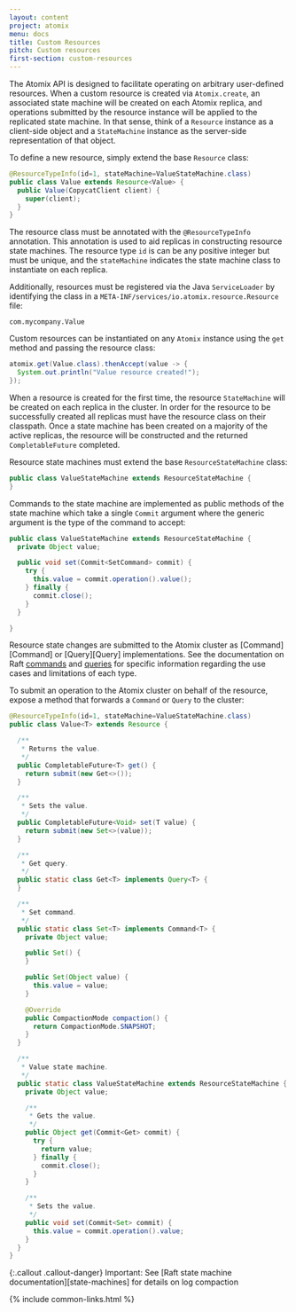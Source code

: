```yaml
---
layout: content
project: atomix
menu: docs
title: Custom Resources
pitch: Custom resources
first-section: custom-resources
---
```


The Atomix API is designed to facilitate operating on arbitrary user-defined resources. When a custom resource is created via `Atomix.create`, an associated state machine will be created on each Atomix replica, and operations submitted by the resource instance will be applied to the replicated state machine. In that sense, think of a `Resource` instance as a client-side object and a `StateMachine` instance as the server-side representation of that object.

To define a new resource, simply extend the base `Resource` class:

```java
@ResourceTypeInfo(id=1, stateMachine=ValueStateMachine.class)
public class Value extends Resource<Value> {
  public Value(CopycatClient client) {
    super(client);
  }
}
```

The resource class must be annotated with the `@ResourceTypeInfo` annotation. This annotation is used to aid replicas in constructing resource state machines. The resource type `id` is can be any positive integer but must be unique, and the `stateMachine` indicates the state machine class to instantiate on each replica.

Additionally, resources must be registered via the Java `ServiceLoader` by identifying the class in a `META-INF/services/io.atomix.resource.Resource` file:
```
com.mycompany.Value
```

Custom resources can be instantiated on any `Atomix` instance using the `get` method and passing the resource class:

```java
atomix.get(Value.class).thenAccept(value -> {
  System.out.println("Value resource created!");
});
```

When a resource is created for the first time, the resource `StateMachine` will be created on each replica in the cluster. In order for the resource to be successfully created all replicas must have the resource class on their classpath. Once a state machine has been created on a majority of the active replicas, the resource will be constructed and the returned `CompletableFuture` completed.

Resource state machines must extend the base `ResourceStateMachine` class:

```java
public class ValueStateMachine extends ResourceStateMachine {
}
```

Commands to the state machine are implemented as public methods of the state machine which take a single `Commit` argument where the generic argument is the type of the command to accept:

```java
public class ValueStateMachine extends ResourceStateMachine {
  private Object value;

  public void set(Commit<SetCommand> commit) {
    try {
      this.value = commit.operation().value();
    } finally {
      commit.close();
    }
  }

}
```

Resource state changes are submitted to the Atomix cluster as [Command][Command] or [Query][Query] implementations. See the documentation on Raft [commands](#commands) and [queries](#queries) for specific information regarding the use cases and limitations of each type.

To submit an operation to the Atomix cluster on behalf of the resource, expose a method that forwards a `Command` or `Query` to the cluster:

```java
@ResourceTypeInfo(id=1, stateMachine=ValueStateMachine.class)
public class Value<T> extends Resource {

  /**
   * Returns the value.
   */
  public CompletableFuture<T> get() {
    return submit(new Get<>());
  }

  /**
   * Sets the value.
   */
  public CompletableFuture<Void> set(T value) {
    return submit(new Set<>(value));
  }

  /**
   * Get query.
   */
  public static class Get<T> implements Query<T> {
  }

  /**
   * Set command.
   */
  public static class Set<T> implements Command<T> {
    private Object value;

    public Set() {
    }

    public Set(Object value) {
      this.value = value;
    }

    @Override
    public CompactionMode compaction() {
      return CompactionMode.SNAPSHOT;
    }
  }

  /**
   * Value state machine.
   */
  public static class ValueStateMachine extends ResourceStateMachine {
    private Object value;

    /**
     * Gets the value.
     */
    public Object get(Commit<Get> commit) {
      try {
        return value;
      } finally {
        commit.close();
      }
    }

    /**
     * Sets the value.
     */
    public void set(Commit<Set> commit) {
      this.value = commit.operation().value;
    }
  }
}
```

{:.callout .callout-danger}
Important: See [Raft state machine documentation][state-machines] for details on log compaction

{% include common-links.html %}